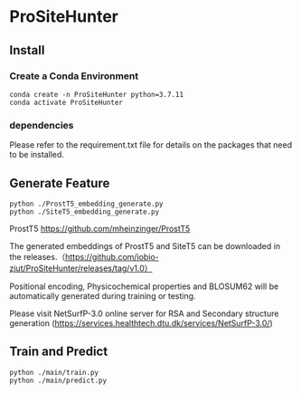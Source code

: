 # ProSiteHunter
## Install
### Create a Conda Environment
```
conda create -n ProSiteHunter python=3.7.11
conda activate ProSiteHunter
```
### dependencies
Please refer to the requirement.txt file for details on the packages that need to be installed.

## Generate Feature
```
python ./ProstT5_embedding_generate.py
python ./SiteT5_embedding_generate.py
```
ProstT5  https://github.com/mheinzinger/ProstT5

The generated embeddings of ProstT5 and SiteT5 can be downloaded in the releases.（https://github.com/iobio-zjut/ProSiteHunter/releases/tag/v1.0）

Positional encoding, Physicochemical properties and BLOSUM62 will be automatically generated during training or testing. 

Please visit NetSurfP-3.0 online server for RSA and Secondary structure generation (https://services.healthtech.dtu.dk/services/NetSurfP-3.0/)

## Train and Predict
```
python ./main/train.py
python ./main/predict.py
```
